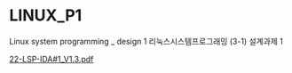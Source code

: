 # LINUX_P1
Linux system programming _ design 1
리눅스시스템프로그래밍 (3-1) 설계과제 1<p></p>
[22-LSP-IDA#1_V1.3.pdf](https://github.com/sangjun-Park1208/LINUX_P1/files/8839562/22-LSP-IDA.1_V1.3.pdf)
